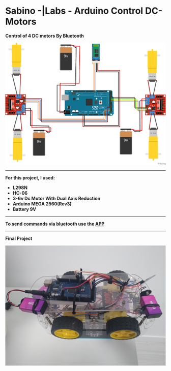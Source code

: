 # Sabino -|Labs - Arduino Control DC-Motors
**Control of 4 DC motors By Bluetooth**

![Breadboard](/docs/iot-control-dc-motors.png)

---
**For this project, I used:**
- **L298N**
- **HC-06**
- **3-6v Dc Motor With Dual Axis Reduction** 
- **Arduino MEGA 2560(Rev3)**
- **Battery 9V**

---
**To send commands via bluetooth use the [APP](https://play.google.com/store/apps/details?id=com.giumig.apps.bluetoothserialmonitor&hl=pt_BR&gl=US)**

---
**Final Project**

![Breadboard](/docs/final_project.jpg)
